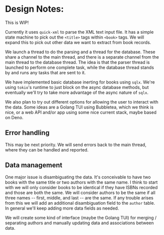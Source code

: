 # Design Notes:

This is WIP!

Currently it uses `quick-xml` to parse the XML text input file.
It has a simple state machine to pick out the `<title>` tags
within `<book>` tags. We will expand this to pick out other data
we want to extract from book records.

We launch a thread to do the parsing and a thread for the database.
These share a channel to the main thread, and there is a separate
channel from the main thread to the database thread. The idea
is that the parser thread is launched to perform one complete task,
while the database thread stands by and runs any tasks that are
sent to it.

We have implemented basic database inerting for books using `sqlx`.
We're using `tokio`'s runtime to just block on the async database
methods, but eventually we'll try to take more advantage of the
async nature of `sqlx`.

We also plan to try
out different options for allowing the user to interact with the
data. Some ideas are a Golang TUI using Bubbletea, which we think
is nice, or a web API and/or app using some nice current stack,
maybe based on Deno.

## Error handling

This may be next priority. We will send errors back to the main
thread, where they can be handled and reported.

## Data management

One major issue is disambiguating the data. It's conceivable to
have two books with the same title or two authors with the same
name. I think to start with we will only consider books to be
identical if they have ISBNs recorded and those are both the
same. We will consider authors to be the same if all three names
-- first, middle, and last -- are the same. If any trouble arises
from this we will add an additional disambiguation field to the
`author` table. In general we'll keep adding more data fields
as needed.

We will create some kind of interface (maybe the Golang TUI) for
merging / separating authors and manually updating data and
associations between data.
